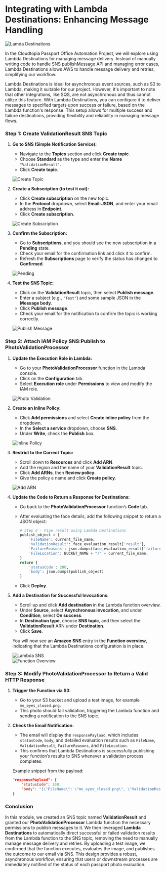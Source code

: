 # Integrating with Lambda Destinations: Enhancing Message Handling

![Lamda Destinations](/assets/lambda-destinations.png)

In the Cloudtopia Passport Office Automation Project, we will explore using Lambda Destinations for managing message delivery. Instead of 
manually writing code to handle SNS publishMessage API and managing error cases, Lambda Destinations allows AWS to handle message delivery 
and retries, simplifying our workflow.

Lambda Destinations is ideal for asynchronous event sources, such as S3 to Lambda, making it suitable for our project. However, it's 
important to note that other integrations, like SQS, are not asynchronous and thus cannot utilize this feature. With Lambda Destinations, 
you can configure it to deliver messages to specified targets upon success or failure, based on the Lambda function's response. This setup 
allows for multiple success and failure destinations, providing flexibility and reliability in managing message flows.

### Step 1: Create ValidationResult SNS Topic

1. **Go to SNS (Simple Notification Service):**  
   - Navigate to the **Topics** section and click **Create topic**.  
   - Choose **Standard** as the type and enter the **Name** `"ValidationResult"`.  
   - Click **Create topic**.

   ![Create Topic](/assets/create-topic.png)

2. **Create a Subscription (to test it out):**  
   - Click **Create subscription** on the new topic.  
   - In the **Protocol** dropdown, select **Email-JSON**, and enter your email address in **Endpoint**.  
   - Click **Create subscription**.  

   ![Create Subscription](/assets/create-subscription.png)

3. **Confirm the Subscription:**  
   - Go to **Subscriptions**, and you should see the new subscription in a **Pending** state.  
   - Check your email for the confirmation link and click it to confirm.  
   - Refresh the **Subscriptions** page to verify the status has changed to **Confirmed**.

   ![Pending](/assets/pending.png)

4. **Test the SNS Topic:**  
   - Click on the **ValidationResult** topic, then select **Publish message**.  
   - Enter a subject (e.g., `"Test"`) and some sample JSON in the **Message body**.  
   - Click **Publish message**.  
   - Check your email for the notification to confirm the topic is working correctly.

   ![Publish Message](/assets/publish-message.png)
   

### Step 2: Attach IAM Policy SNS:Publish to PhotoValidationProcessor

1. **Update the Execution Role in Lambda:**  
   - Go to your **PhotoValidationProcessor** function in the Lambda console.  
   - Click on the **Configuration** tab.  
   - Select **Execution role** under **Permissions** to view and modify the IAM role.  

   ![Photo Validation](/assets/photo-validation.png)

2. **Create an Inline Policy:**  
   - Click **Add permissions** and select **Create inline policy** from the dropdown.  
   - In the **Select a service** dropdown, choose **SNS**.  
   - Under **Write**, check the **Publish** box.  

   ![Inline Policy](/assets/inline-write.png)

3. **Restrict to the Correct Topic:**  
   - Scroll down to **Resources** and click **Add ARN**.  
   - Add the region and the name of your **ValidationResult** topic.  
   - Click **Add ARNs**, then **Review policy**.  
   - Give the policy a name and click **Create policy**.  

   ![Add ARN](/assets/add-arn.png)

4. **Update the Code to Return a Response for Destinations:**  
   - Go back to the **PhotoValidationProcessor** function’s **Code** tab.  
   - After evaluating the face details, add the following snippet to return a JSON object:

     ```python
     # Step 6 - Pipe result using Lambda Destinations
     publish_object = {
         'FileName': current_file_name,
         'ValidationResult': face_evaluation_result['result'],
         'FailureReasons': json.dumps(face_evaluation_result['failure_reasons']),
         'FileLocation': BUCKET_NAME + "/" + current_file_name,
     }
     return {
         'statusCode': 200,
         'body': json.dumps(publish_object)
     }
     ```

   - Click **Deploy**.

5. **Add a Destination for Successful Invocations:**  
   - Scroll up and click **Add destination** in the Lambda function overview.  
   - Under **Source**, select **Asynchronous invocation**, and under **Condition**, select **On success**.  
   - In **Destination type**, choose **SNS topic**, and then select the **ValidationResult** ARN under **Destination**.  
   - Click **Save**.  

   You will now see an **Amazon SNS** entry in the **Function overview**, indicating that the Lambda Destinations configuration is in place.

   ![Lambda SNS](/assets/lambda-sns.png)  
   ![Function Overview](/assets/function-overview.png)


### Step 3: Modify PhotoValidationProcessor to Return a Valid HTTP Response

1. **Trigger the Function via S3:**  
   - Go to your S3 bucket and upload a test image, for example `me_eyes_closed.png`.  
   - This photo should fail validation, triggering the Lambda function and sending a notification to the SNS topic.

2. **Check the Email Notification:**  
   - The email will display the `responsePayload`, which includes `statusCode`, `body`, and detailed evaluation results such as `FileName`, `ValidationResult`, `FailureReasons`, and `FileLocation`.  
   - This confirms that Lambda Destinations is successfully publishing your function’s results to SNS whenever a validation process completes.

   Example snippet from the payload:
   ```json
   "responsePayload": {
       "statusCode": 200,
       "body": "{\"FileName\": \"me_eyes_closed.png\", \"ValidationResult\": \"FAIL\", \"FailureReasons\": \"[\\\"EyesOpen\\\"]\", \"FileLocation\": \"cloudtopia-images-jun-2024/me_eyes_closed.png\"}"
   }
   ```

### Conclusion

In this module, we created an SNS topic named **ValidationResult** and granted our **PhotoValidationProcessor** Lambda function the necessary permissions to publish messages to it. We then leveraged **Lambda Destinations** to automatically direct successful or failed validation results from the Lambda function to the SNS topic, removing the need to manually manage message delivery and retries. By uploading a test image, we confirmed that the function executes, evaluates the image, and publishes the outcome to our email via SNS. This design provides a robust, asynchronous workflow, ensuring that users or downstream processes are immediately notified of the status of each passport photo evaluation.
